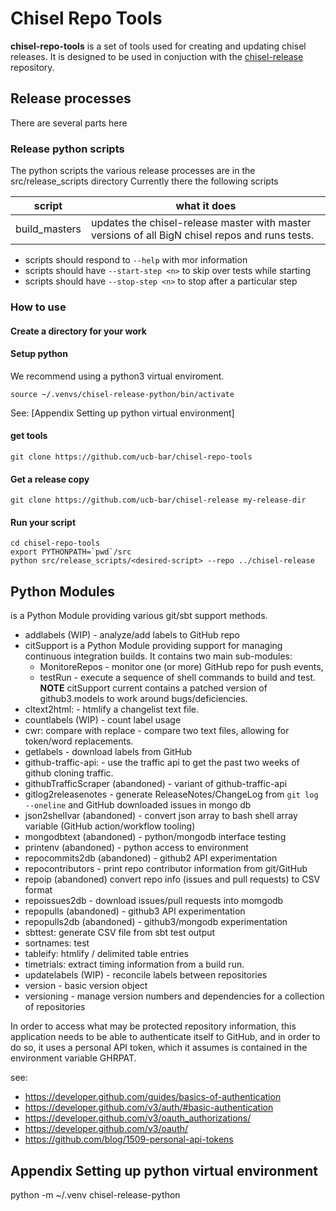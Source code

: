 # Chisel Repo Tools
**chisel-repo-tools** is a set of tools used for creating and updating chisel releases.
It is designed to be used in conjuction with the [chisel-release](https://github.com/ucb-bar/chisel-release) repository.

## Release processes
There are several parts here
### Release python scripts
The python scripts the various release processes are in the src/release_scripts directory
Currently there the following scripts

| script | what it does |
| --- | --- |
| build_masters | updates the chisel-release master with master versions of all BigN chisel repos and runs tests.|

- scripts should respond to `--help` with mor information
- scripts should have `--start-step <n>` to skip over tests while starting
- scripts should have `--stop-step <n>` to stop after a particular step

### How to use

#### Create a directory for your work
#### Setup python
We recommend using a python3 virtual enviroment.
```
source ~/.venvs/chisel-release-python/bin/activate
```
See: [Appendix Setting up python virtual environment]
#### get tools
```
git clone https://github.com/ucb-bar/chisel-repo-tools
```
#### Get a release copy
```
git clone https://github.com/ucb-bar/chisel-release my-release-dir
```
#### Run your script
```
cd chisel-repo-tools
export PYTHONPATH=`pwd`/src
python src/release_scripts/<desired-script> --repo ../chisel-release 
```

## Python Modules
is a Python Module providing various git/sbt support methods.

- addlabels (WIP) - analyze/add labels to GitHub repo
- citSupport is a Python Module providing support for managing continuous integration builds. It contains two main sub-modules:
   - MonitoreRepos - monitor one (or more) GitHub repo for push events,
   - testRun - execute a sequence of shell commands to build and test.
  **NOTE** citSupport current contains a patched version of github3.models to work around bugs/deficiencies.
- cltext2html: - htmlify a changelist text file.
- countlabels (WIP) - count label usage
- cwr: compare with replace - compare two text files, allowing for token/word replacements.
- getlabels - download labels from GitHub
- github-traffic-api: - use the traffic api to get the past two weeks of github cloning traffic.
- githubTrafficScraper (abandoned) - variant of github-traffic-api
- gitlog2releasenotes - generate ReleaseNotes/ChangeLog from `git log --oneline` and GitHub downloaded issues in mongo db
- json2shellvar (abandoned) - convert json array to bash shell array variable (GitHub action/workflow tooling)
- mongodbtext (abandoned) - python/mongodb interface testing
- printenv (abandoned) - python access to environment
- repocommits2db (abandoned) - github2 API experimentation
- repocontributors - print repo contributor information from git/GitHub 
- repoip (abandoned) convert repo info (issues and pull requests) to CSV format
- repoissues2db - download issues/pull requests into momgodb
- repopulls (abandoned) - github3 API experimentation
- repopulls2db (abandoned) - github3/mongodb experimentation
- sbttest: generate CSV file from sbt test output
- sortnames: test
- tableify: htmlify / delimited table entries
- timetrials: extract timing information from a build run.
- updatelabels (WIP) - reconcile labels between repositories
- version - basic version object
- versioning - manage version numbers and dependencies for a collection of repositories

In order to access what may be protected repository information, this application needs to be able to authenticate
itself to GitHub, and in order to do so, it uses a personal API token, which it assumes is contained in the
environment variable GHRPAT.

see:
- https://developer.github.com/guides/basics-of-authentication
- https://developer.github.com/v3/auth/#basic-authentication
- https://developer.github.com/v3/oauth_authorizations/
- https://developer.github.com/v3/oauth/
- https://github.com/blog/1509-personal-api-tokens

## Appendix Setting up python virtual environment
python -m ~/.venv chisel-release-python

